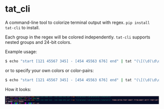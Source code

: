 # tat_cli
A command-line tool to colorize terminal output with regex. `pip install tat-cli` to install.

Each group in the regex will be colored independently. `tat-cli` supports nested groups and 24-bit colors.

Example usage:

```sh
$ echo "start [121 45567 345] - [454 45563 676] end" | tat "(\[(\d(\d\d)) (\d(\d(\d)\d)\d) ((\d\d)\d)\])"
```
or to specify your own colors or color-pairs:

```sh
$ echo "start [121 45567 345] - [454 45563 676] end" | tat "(\[(\d(\d\d)) (\d(\d(\d)\d)\d) ((\d\d)\d)\])" ff0000 00ff00:ff00ff 0000ff ffff00:0000ff 00ffff ff00ff:00ff00 000000 ffffff:000000
```


How it looks:

![Preview](https://raw.githubusercontent.com/salt-die/tat_cli/main/preview.png)

